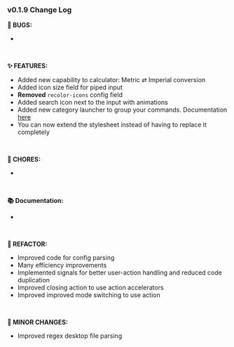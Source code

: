 ### v0.1.9 Change Log
**🐞 BUGS:**

- 

<br>

**✨ FEATURES:**

- Added new capability to calculator: Metric ⇄ Imperial conversion
- Added icon size field for piped input
- **Removed** `recolor-icons` config field
- Added search icon next to the input with animations
- Added new category launcher to group your commands. Documentation [here]()
- You can now extend the stylesheet instead of having to replace it completely

<br>

**🧹 CHORES:**

- 

<br>

**📚 Documentation:**

- 

<br>

**🔧 REFACTOR:**

- Improved code for config parsing
- Many efficiency improvements
- Implemented signals for better user-action handling and reduced code duplication
- Improved closing action to use action accelerators
- Improved improved mode switching to use action

<br>

**📝 MINOR CHANGES:**

- Improved regex desktop file parsing
